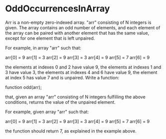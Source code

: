 # OddOccurrencesInArray

Arr is a non-empty zero-indexed array. "arr" consisting of N integers is given. The array contains an odd number of elements, and each element of the array can be paired with another element that has the same value, except for one element that is left unpaired.

For example, in array "arr" such that:

  arr[0] = 9  arr[1] = 3  arr[2] = 9
  arr[3] = 3  arr[4] = 9  arr[5] = 7
  arr[6] = 9

the elements at indexes 0 and 2 have value 9,
the elements at indexes 1 and 3 have value 3,
the elements at indexes 4 and 6 have value 9,
the element at index 5 has value 7 and is unpaired.
Write a function:

function odd(arr);

that, given an array "arr" consisting of N integers fulfilling the above conditions, returns the value of the unpaired element.

For example, given array "arr" such that:

  arr[0] = 9  arr[1] = 3  arr[2] = 9
  arr[3] = 3  arr[4] = 9  arr[5] = 7
  arr[6] = 9

the function should return 7, as explained in the example above.

